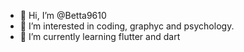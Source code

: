 - 👋 Hi, I’m @Betta9610
- 👀 I’m interested in coding, graphyc and psychology.
- 🌱 I’m currently learning flutter and dart

<!---
Betta9610/Betta9610 is a ✨ special ✨ repository because its `README.md` (this file) appears on your GitHub profile.
You can click the Preview link to take a look at your changes.
--->
